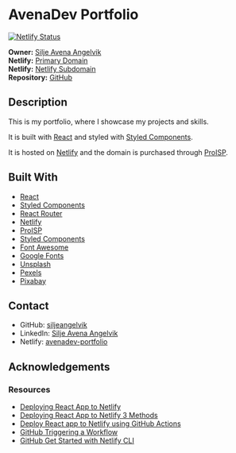 # AvenaDev Portfolio

[![Netlify Status](https://api.netlify.com/api/v1/badges/81bc9709-383c-4c53-a59c-10b6d02e5498/deploy-status)](https://app.netlify.com/sites/avenadev-portfolio/deploys)

**Owner:** [Silje Avena Angelvik](https://github.com/siljeangelvik)  
**Netlify:** [Primary Domain](https://avena.dev/)  
**Netlify:** [Netlify Subdomain](https://avenadev-portfolio.netlify.app/)  
**Repository:** [GitHub](https://github.com/siljeangelvik/avenadev-portfolio)

## Description

This is my portfolio, where I showcase my projects and skills.   

It is built with [React](https://www.google.com/url?sa=t&rct=j&q=&esrc=s&source=web&cd=&cad=rja&uact=8&ved=2ahUKEwjPpKe-rNz_AhVaQ_EDHaKIDzQQFnoECBsQAQ&url=https%3A%2F%2Freact.dev%2F&usg=AOvVaw1tEjYYiD7LQlxO53dgjTHV&opi=89978449) and styled with [Styled Components](https://www.google.com/url?sa=t&rct=j&q=&esrc=s&source=web&cd=&cad=rja&uact=8&ved=2ahUKEwiXvr_CrNz_AhV3SvEDHaxSA0cQFnoECCAQAQ&url=https%3A%2F%2Fwww.styled-components.com%2F&usg=AOvVaw0J6heqwwkbKYNkr_2e7jIU&opi=89978449).  

It is hosted on [Netlify](https://www.netlify.com/) and the domain is purchased through [ProISP](https://www.proisp.no).

## Built With

- [React](https://reactjs.org/)
- [Styled Components](https://styled-components.com/)
- [React Router](https://reactrouter.com/)
- [Netlify](https://www.netlify.com/)
- [ProISP](https://www.proisp.no)
- [Styled Components](https://styled-components.com/)
- [Font Awesome](https://fontawesome.com/)
- [Google Fonts](https://fonts.google.com/)
- [Unsplash](https://unsplash.com/)
- [Pexels](https://www.pexels.com/)
- [Pixabay](https://pixabay.com/)

## Contact

- GitHub: [siljeangelvik](https://github.com/siljeangelvik)
- LinkedIn: [Silje Avena Angelvik](https://www.linkedin.com/in/siljeavenaangelvik/)
- Netlify: [avenadev-portfolio](https://avenadev-portfolio.netlify.app/)

## Acknowledgements

### Resources
- [Deploying React App to Netlify](https://circleci.com/blog/react-netlify-deploy/)
- [Deploying React App to Netlify 3 Methods](https://blog.logrocket.com/deploy-react-apps-netlify-3-ways/)
- [Deploy React app to Netlify using GitHub Actions](https://dev.to/ktscates/deploy-a-react-app-to-netlify-using-github-actions-3akd)
- [GitHub Triggering a Workflow](https://docs.github.com/en/actions/using-workflows/triggering-a-workflow)
- [GitHub Get Started with Netlify CLI](https://docs.netlify.com/cli/get-started/)
